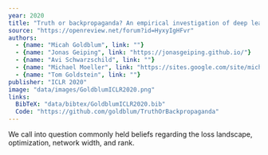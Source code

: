 ```yaml
---
year: 2020
title: "Truth or backpropaganda? An empirical investigation of deep learning theory"
source: "https://openreview.net/forum?id=HyxyIgHFvr"
authors:
  - {name: "Micah Goldblum", link: ""}
  - {name: "Jonas Geiping", link: "https://jonasgeiping.github.io/"}
  - {name: "Avi Schwarzschild", link: ""}
  - {name: "Michael Moeller", link: "https://sites.google.com/site/michaelmoellermath"}
  - {name: "Tom Goldstein", link: ""}
publisher: "ICLR 2020"
image: "data/images/GoldblumICLR2020.png"
links:
  BibTeX: "data/bibtex/GoldblumICLR2020.bib"
  Code: "https://github.com/goldblum/TruthOrBackpropaganda"
---
```

We call into question commonly held beliefs regarding the loss landscape, optimization, network width, and rank.
